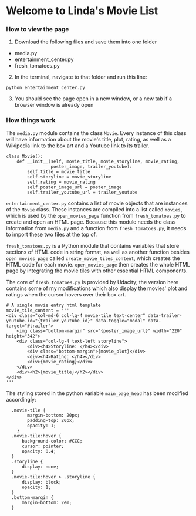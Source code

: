 # Welcome to Linda's Movie List

### How to view the page

1. Download the following files and save them into one folder
  * media.py
  * entertainment_center.py
  * fresh_tomatoes.py
2. In the terminal, navigate to that folder and run this line:

`python entertainment_center.py`

3. You should see the page open in a new window, or a new tab if a browser window is already open

### How things work

The `media.py` module contains the class `Movie`. Every instance of this class will have information about the movie's title, plot, rating, as well as a Wikipedia link to the box art and a Youtube link to its trailer.

```
class Movie():
    def __init__(self, movie_title, movie_storyline, movie_rating,
                 poster_image, trailer_youtube):
        self.title = movie_title
        self.storyline = movie_storyline
        self.rating = movie_rating
        self.poster_image_url = poster_image
        self.trailer_youtube_url = trailer_youtube
```

`entertainment_center.py` contains a list of movie objects that are instances of the `Movie` class. These instances are compiled into a list called `movies`, which is used by the `open_movies_page` function from `fresh_tomatoes.py` to create and open an HTML page. Because this module needs the class information from `media.py` and a function from `fresh_tomatoes.py`, it needs to import these two files at the top of.

`fresh_tomatoes.py` is a Python module that contains variables that store sections of HTML code in string format, as well as another function besides `open_movies_page` called `create_movie_tiles_content`, which creates the HTML code for each movie. `open_movies_page` then creates the whole HTML page by integrating the movie tiles with other essential HTML components.

The core of `fresh_tomatoes.py` is provided by Udacity; the version here contains some of my modifications which also display the movies' plot and ratings when the cursor hovers over their box art.

```
# A single movie entry html template
movie_tile_content = '''
<div class="col-md-6 col-lg-4 movie-tile text-center" data-trailer-youtube-id="{trailer_youtube_id}" data-toggle="modal" data-target="#trailer">
    <img class="bottom-margin" src="{poster_image_url}" width="220" height="342">
    <div class="col-lg-4 text-left storyline">
        <div><h4>Storyline: </h4></div>
        <div class="bottom-margin">{movie_plot}</div>
        <div><h4>Rating: </h4></div>
        <div>{movie_rating}</div>
    </div>
    <div><h2>{movie_title}</h2></div>
</div>
'''
```

The styling stored in the python variable `main_page_head` has been modified accordingly:
```
  .movie-tile {
        margin-bottom: 20px;
        padding-top: 20px;
        opacity: 1;
    }
  .movie-tile:hover {
      background-color: #CCC;
      cursor: pointer;
      opacity: 0.4;
  }
  .storyline {
      display: none;
  }
  .movie-tile:hover > .storyline {
      display: block;
      opacity: 1;
  }
  .bottom-margin {
      margin-bottom: 2em;
  }
```
